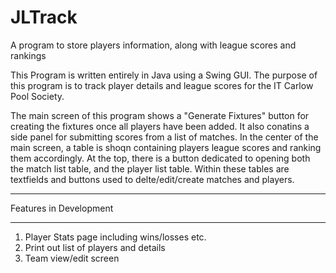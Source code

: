 # JLTrack
A program to store players information, along with league scores and rankings

This Program is written entirely in Java using a Swing GUI.
The purpose of this program is to track player details and league scores for the IT Carlow Pool Society.

The main screen of this program shows a "Generate Fixtures" button for creating the fixtures once all players have been added.
It also conatins a side panel for submitting scores from a list of matches.
In the center of the main screen, a table is shoqn containing players league scores and ranking them accordingly.
At the top, there is a button dedicated to opening both the match list table, and the player list table.
Within these tables are textfields and buttons used to delte/edit/create matches and players.


************************
Features in Development
************************

1. Player Stats page including wins/losses etc.
2. Print out list of players and details
3. Team view/edit screen
